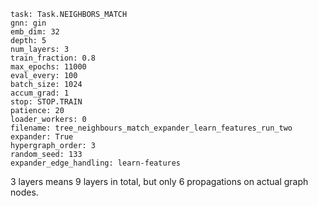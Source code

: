 ```
task: Task.NEIGHBORS_MATCH
gnn: gin
emb_dim: 32
depth: 5
num_layers: 3
train_fraction: 0.8
max_epochs: 11000
eval_every: 100
batch_size: 1024
accum_grad: 1
stop: STOP.TRAIN
patience: 20
loader_workers: 0
filename: tree_neighbours_match_expander_learn_features_run_two
expander: True
hypergraph_order: 3
random_seed: 133
expander_edge_handling: learn-features
```

3 layers means 9 layers in total, but only 6 propagations on actual graph nodes.
